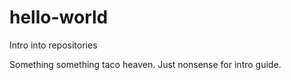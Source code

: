 # hello-world
Intro into repositories

Something something taco heaven. 
Just nonsense for intro guide.
